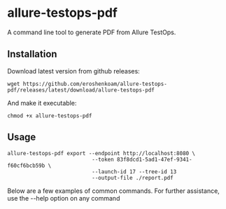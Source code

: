# allure-testops-pdf

A command line tool to generate PDF from Allure TestOps.

## Installation

Download latest version from github releases:

`wget https://github.com/eroshenkoam/allure-testops-pdf/releases/latest/download/allure-testops-pdf`

And make it executable:

`chmod +x allure-testops-pdf`

## Usage

```
allure-testops-pdf export --endpoint http://localhost:8080 \
                           --token 83f8dcd1-5ad1-47ef-9341-f60cf6bcb59b \
                           --launch-id 17 --tree-id 13
                           --output-file ./report.pdf
```

Below are a few examples of common commands. For further assistance, use the --help option on any command
